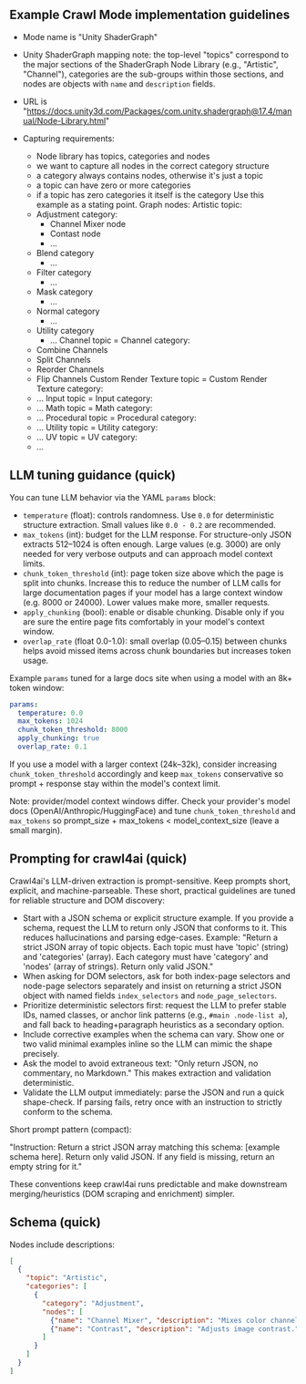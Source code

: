 ## Example Crawl Mode implementation guidelines
- Mode name is "Unity ShaderGraph"
- Unity ShaderGraph mapping note: the top-level "topics" correspond to the major sections of the ShaderGraph Node Library (e.g., "Artistic", "Channel"), categories are the sub-groups within those sections, and nodes are objects with `name` and `description` fields.

- URL is "https://docs.unity3d.com/Packages/com.unity.shadergraph@17.4/manual/Node-Library.html" 
- Capturing requirements:
  - Node library has topics, categories and nodes
  - we want to capture all nodes in the correct category structure
  - a category always contains nodes, otherwise it's just a topic
  - a topic can have zero or more categories 
  - if a topic has zero categories it itself is the category
Use this example as a stating point.
Graph nodes:
Artistic topic:
  - Adjustment category:
    - Channel Mixer node
    - Contast node
    - ...
  - Blend category
    - ...
  - Filter category
    - ...
  - Mask category
    - ...
  - Normal category
    - ...
  - Utility category
    - ...
Channel topic = Channel category:
  - Combine Channels
  - Split Channels
  - Reorder Channels
  - Flip Channels
Custom Render Texture topic = Custom Render Texture category:
  - ... 
Input topic = Input category:
  - ... 
Math topic = Math category:
  - ...
Procedural topic = Procedural category:
  - ...
Utility topic = Utility category:
  - ...
UV topic = UV category:
  - ...


## LLM tuning guidance (quick)

You can tune LLM behavior via the YAML `params` block:

- `temperature` (float): controls randomness. Use `0.0` for deterministic structure extraction. Small values like `0.0 - 0.2` are recommended.
- `max_tokens` (int): budget for the LLM response. For structure-only JSON extracts 512–1024 is often enough. Large values (e.g. 3000) are only needed for very verbose outputs and can approach model context limits.
- `chunk_token_threshold` (int): page token size above which the page is split into chunks. Increase this to reduce the number of LLM calls for large documentation pages if your model has a large context window (e.g. 8000 or 24000). Lower values make more, smaller requests.
- `apply_chunking` (bool): enable or disable chunking. Disable only if you are sure the entire page fits comfortably in your model's context window.
- `overlap_rate` (float 0.0-1.0): small overlap (0.05–0.15) between chunks helps avoid missed items across chunk boundaries but increases token usage.

Example `params` tuned for a large docs site when using a model with an 8k+ token window:

```yaml
params:
  temperature: 0.0
  max_tokens: 1024
  chunk_token_threshold: 8000
  apply_chunking: true
  overlap_rate: 0.1
```

If you use a model with a larger context (24k–32k), consider increasing `chunk_token_threshold` accordingly and keep `max_tokens` conservative so prompt + response stay within the model's context limit.

Note: provider/model context windows differ. Check your provider's model docs (OpenAI/Anthropic/HuggingFace) and tune `chunk_token_threshold` and `max_tokens` so prompt_size + max_tokens < model_context_size (leave a small margin).

## Prompting for crawl4ai (quick)

Crawl4ai's LLM-driven extraction is prompt-sensitive. Keep prompts short, explicit, and machine-parseable. These short, practical guidelines are tuned for reliable structure and DOM discovery:

- Start with a JSON schema or explicit structure example. If you provide a schema, request the LLM to return only JSON that conforms to it. This reduces hallucinations and parsing edge-cases.
  Example: "Return a strict JSON array of topic objects. Each topic must have 'topic' (string) and 'categories' (array). Each category must have 'category' and 'nodes' (array of strings). Return only valid JSON."
- When asking for DOM selectors, ask for both index-page selectors and node-page selectors separately and insist on returning a strict JSON object with named fields `index_selectors` and `node_page_selectors`.
- Prioritize deterministic selectors first: request the LLM to prefer stable IDs, named classes, or anchor link patterns (e.g., `#main .node-list a`), and fall back to heading+paragraph heuristics as a secondary option.
- Include corrective examples when the schema can vary. Show one or two valid minimal examples inline so the LLM can mimic the shape precisely.
- Ask the model to avoid extraneous text: "Only return JSON, no commentary, no Markdown." This makes extraction and validation deterministic.
- Validate the LLM output immediately: parse the JSON and run a quick shape-check. If parsing fails, retry once with an instruction to strictly conform to the schema.

Short prompt pattern (compact):

"Instruction: Return a strict JSON array matching this schema: [example schema here]. Return only valid JSON. If any field is missing, return an empty string for it."

These conventions keep crawl4ai runs predictable and make downstream merging/heuristics (DOM scraping and enrichment) simpler.

## Schema (quick)

Nodes include descriptions:

```json
[
  {
    "topic": "Artistic",
    "categories": [
      {
        "category": "Adjustment",
        "nodes": [
          {"name": "Channel Mixer", "description": "Mixes color channels together."},
          {"name": "Contrast", "description": "Adjusts image contrast."}
        ]
      }
    ]
  }
]
```

